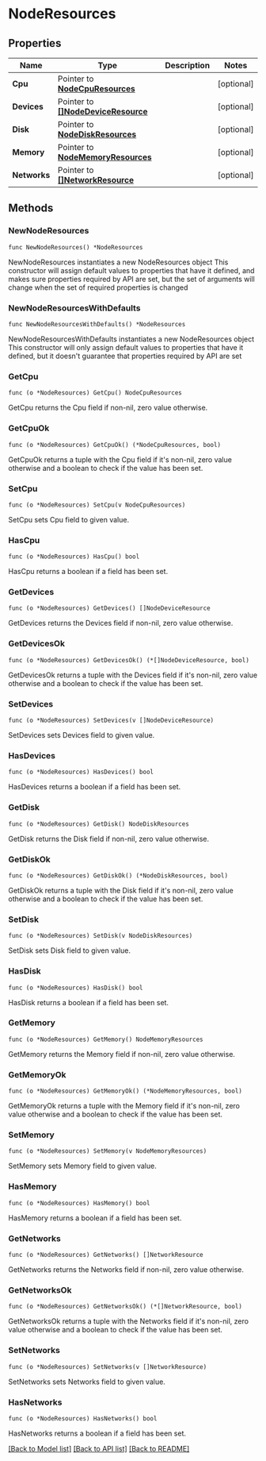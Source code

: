 # NodeResources

## Properties

Name | Type | Description | Notes
------------ | ------------- | ------------- | -------------
**Cpu** | Pointer to [**NodeCpuResources**](NodeCpuResources.md) |  | [optional] 
**Devices** | Pointer to [**[]NodeDeviceResource**](NodeDeviceResource.md) |  | [optional] 
**Disk** | Pointer to [**NodeDiskResources**](NodeDiskResources.md) |  | [optional] 
**Memory** | Pointer to [**NodeMemoryResources**](NodeMemoryResources.md) |  | [optional] 
**Networks** | Pointer to [**[]NetworkResource**](NetworkResource.md) |  | [optional] 

## Methods

### NewNodeResources

`func NewNodeResources() *NodeResources`

NewNodeResources instantiates a new NodeResources object
This constructor will assign default values to properties that have it defined,
and makes sure properties required by API are set, but the set of arguments
will change when the set of required properties is changed

### NewNodeResourcesWithDefaults

`func NewNodeResourcesWithDefaults() *NodeResources`

NewNodeResourcesWithDefaults instantiates a new NodeResources object
This constructor will only assign default values to properties that have it defined,
but it doesn't guarantee that properties required by API are set

### GetCpu

`func (o *NodeResources) GetCpu() NodeCpuResources`

GetCpu returns the Cpu field if non-nil, zero value otherwise.

### GetCpuOk

`func (o *NodeResources) GetCpuOk() (*NodeCpuResources, bool)`

GetCpuOk returns a tuple with the Cpu field if it's non-nil, zero value otherwise
and a boolean to check if the value has been set.

### SetCpu

`func (o *NodeResources) SetCpu(v NodeCpuResources)`

SetCpu sets Cpu field to given value.

### HasCpu

`func (o *NodeResources) HasCpu() bool`

HasCpu returns a boolean if a field has been set.

### GetDevices

`func (o *NodeResources) GetDevices() []NodeDeviceResource`

GetDevices returns the Devices field if non-nil, zero value otherwise.

### GetDevicesOk

`func (o *NodeResources) GetDevicesOk() (*[]NodeDeviceResource, bool)`

GetDevicesOk returns a tuple with the Devices field if it's non-nil, zero value otherwise
and a boolean to check if the value has been set.

### SetDevices

`func (o *NodeResources) SetDevices(v []NodeDeviceResource)`

SetDevices sets Devices field to given value.

### HasDevices

`func (o *NodeResources) HasDevices() bool`

HasDevices returns a boolean if a field has been set.

### GetDisk

`func (o *NodeResources) GetDisk() NodeDiskResources`

GetDisk returns the Disk field if non-nil, zero value otherwise.

### GetDiskOk

`func (o *NodeResources) GetDiskOk() (*NodeDiskResources, bool)`

GetDiskOk returns a tuple with the Disk field if it's non-nil, zero value otherwise
and a boolean to check if the value has been set.

### SetDisk

`func (o *NodeResources) SetDisk(v NodeDiskResources)`

SetDisk sets Disk field to given value.

### HasDisk

`func (o *NodeResources) HasDisk() bool`

HasDisk returns a boolean if a field has been set.

### GetMemory

`func (o *NodeResources) GetMemory() NodeMemoryResources`

GetMemory returns the Memory field if non-nil, zero value otherwise.

### GetMemoryOk

`func (o *NodeResources) GetMemoryOk() (*NodeMemoryResources, bool)`

GetMemoryOk returns a tuple with the Memory field if it's non-nil, zero value otherwise
and a boolean to check if the value has been set.

### SetMemory

`func (o *NodeResources) SetMemory(v NodeMemoryResources)`

SetMemory sets Memory field to given value.

### HasMemory

`func (o *NodeResources) HasMemory() bool`

HasMemory returns a boolean if a field has been set.

### GetNetworks

`func (o *NodeResources) GetNetworks() []NetworkResource`

GetNetworks returns the Networks field if non-nil, zero value otherwise.

### GetNetworksOk

`func (o *NodeResources) GetNetworksOk() (*[]NetworkResource, bool)`

GetNetworksOk returns a tuple with the Networks field if it's non-nil, zero value otherwise
and a boolean to check if the value has been set.

### SetNetworks

`func (o *NodeResources) SetNetworks(v []NetworkResource)`

SetNetworks sets Networks field to given value.

### HasNetworks

`func (o *NodeResources) HasNetworks() bool`

HasNetworks returns a boolean if a field has been set.


[[Back to Model list]](../README.md#documentation-for-models) [[Back to API list]](../README.md#documentation-for-api-endpoints) [[Back to README]](../README.md)


